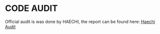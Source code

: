 # CODE AUDIT



Official audit is was done by HAECHI, the report can be found here: [Haechi Audit](https://github.com/wanswap/wanswap-contracts/blob/master/%5BHAECHI%20AUDIT%5D%20WanSwap%20Smart%20Contract%20Audit%20Report%20ver%202.0.pdf)